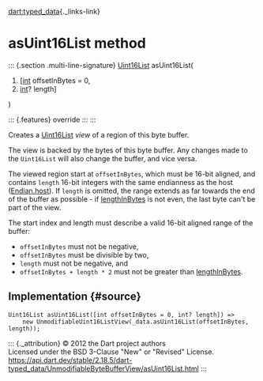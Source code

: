[dart:typed\_data](../../dart-typed_data/dart-typed_data-library){._links-link}

asUint16List method
===================

::: {.section .multi-line-signature}
[Uint16List](../uint16list-class) asUint16List(

1.  \[[int](../../dart-core/int-class) offsetInBytes = 0,
2.  [int](../../dart-core/int-class)? length\]

)

::: {.features}
override
:::
:::

Creates a [Uint16List](../uint16list-class) *view* of a region of this
byte buffer.

The view is backed by the bytes of this byte buffer. Any changes made to
the `Uint16List` will also change the buffer, and vice versa.

The viewed region start at `offsetInBytes`, which must be 16-bit
aligned, and contains `length` 16-bit integers with the same endianness
as the host ([Endian.host](../endian/host)). If `length` is omitted, the
range extends as far towards the end of the buffer as possible - if
[lengthInBytes](lengthinbytes) is not even, the last byte can\'t be part
of the view.

The start index and length must describe a valid 16-bit aligned range of
the buffer:

-   `offsetInBytes` must not be negative,
-   `offsetInBytes` must be divisible by two,
-   `length` must not be negative, and
-   `offsetInBytes + length * 2` must not be greater than
    [lengthInBytes](lengthinbytes).

Implementation {#source}
--------------

``` {.language-dart data-language="dart"}
Uint16List asUint16List([int offsetInBytes = 0, int? length]) =>
    new UnmodifiableUint16ListView(_data.asUint16List(offsetInBytes, length));
```

::: {._attribution}
© 2012 the Dart project authors\
Licensed under the BSD 3-Clause \"New\" or \"Revised\" License.\
<https://api.dart.dev/stable/2.18.5/dart-typed_data/UnmodifiableByteBufferView/asUint16List.html>
:::
